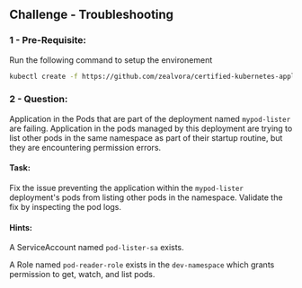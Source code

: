 ## Challenge - Troubleshooting

### 1 - Pre-Requisite:

Run the following command to setup the environement

```sh
kubectl create -f https://github.com/zealvora/certified-kubernetes-application-developer/blob/master/practice-tests/sa.yaml
```
### 2 - Question:

Application in the Pods that are part of the deployment named `mypod-lister` are failing. Application in the pods managed by this deployment are trying to list other pods in the same namespace as part of their startup routine, but they are encountering permission errors.


#### Task:

Fix the  issue preventing the application within the `mypod-lister` deployment's pods from listing other pods in the namespace. Validate the fix by inspecting the pod logs.


#### Hints:

A ServiceAccount named `pod-lister-sa` exists.

A Role named `pod-reader-role` exists in the `dev-namespace` which grants permission to get, watch, and list pods.
